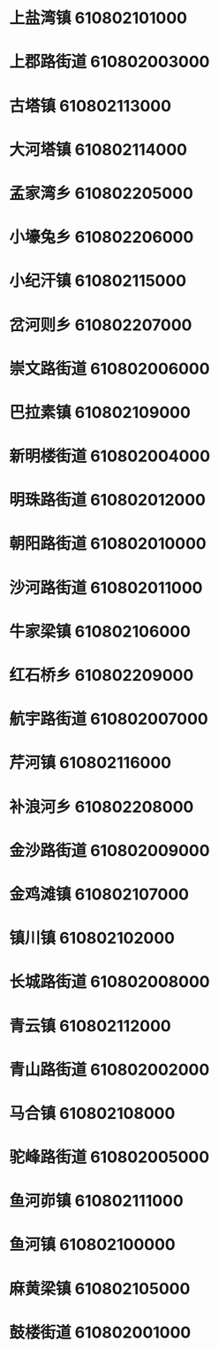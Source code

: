 # 上盐湾镇 610802101000
# 上郡路街道 610802003000
# 古塔镇 610802113000
# 大河塔镇 610802114000
# 孟家湾乡 610802205000
# 小壕兔乡 610802206000
# 小纪汗镇 610802115000
# 岔河则乡 610802207000
# 崇文路街道 610802006000
# 巴拉素镇 610802109000
# 新明楼街道 610802004000
# 明珠路街道 610802012000
# 朝阳路街道 610802010000
# 沙河路街道 610802011000
# 牛家梁镇 610802106000
# 红石桥乡 610802209000
# 航宇路街道 610802007000
# 芹河镇 610802116000
# 补浪河乡 610802208000
# 金沙路街道 610802009000
# 金鸡滩镇 610802107000
# 镇川镇 610802102000
# 长城路街道 610802008000
# 青云镇 610802112000
# 青山路街道 610802002000
# 马合镇 610802108000
# 驼峰路街道 610802005000
# 鱼河峁镇 610802111000
# 鱼河镇 610802100000
# 麻黄梁镇 610802105000
# 鼓楼街道 610802001000

